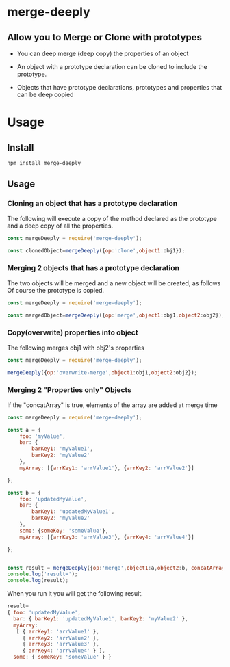 # merge-deeply 

## Allow you to Merge or Clone with prototypes

- You can deep merge (deep copy) the properties of an object

- An object with a prototype declaration can be cloned to include the prototype.

- Objects that have prototype declarations, prototypes and properties that can be deep copied

# Usage

## Install

```
npm install merge-deeply
```

## Usage

### Cloning an object that has a prototype declaration

The following will execute a copy of the method declared as the prototype and a deep copy of all the properties.

```js
const mergeDeeply = require('merge-deeply');

const clonedObject=mergeDeeply({op:'clone',object1:obj1});

```

### Merging 2 objects that has a prototype declaration

The two objects will be merged and a new object will be created, as follows
Of course the prototype is copied.

```js
const mergeDeeply = require('merge-deeply');

const mergedObject=mergeDeeply({op:'merge',object1:obj1,object2:obj2});

```

### Copy(overwrite) properties into object

The following merges obj1 with obj2's properties

```js
const mergeDeeply = require('merge-deeply');

mergeDeeply({op:'overwrite-merge',object1:obj1,object2:obj2});

```

### Merging 2 "Properties only" Objects

If the "concatArray" is true, 
elements of the array are added at merge time

```js
const mergeDeeply = require('merge-deeply');

const a = {
    foo: 'myValue',
    bar: {
        barKey1: 'myValue1',
        barKey2: 'myValue2'
    },
    myArray: [{arrKey1: 'arrValue1'}, {arrKey2: 'arrValue2'}]

};

const b = {
    foo: 'updatedMyValue',
    bar: {
        barKey1: 'updatedMyValue1',
        barKey2: 'myValue2'
    },
    some: {someKey: 'someValue'},
    myArray: [{arrKey3: 'arrValue3'}, {arrKey4: 'arrValue4'}]

};


const result = mergeDeeply({op:'merge',object1:a,object2:b, concatArray: true});
console.log('result=');
console.log(result);


```

When you run it you will get the following result.

```js
result=
{ foo: 'updatedMyValue',
  bar: { barKey1: 'updatedMyValue1', barKey2: 'myValue2' },
  myArray: 
   [ { arrKey1: 'arrValue1' },
     { arrKey2: 'arrValue2' },
     { arrKey3: 'arrValue3' },
     { arrKey4: 'arrValue4' } ],
  some: { someKey: 'someValue' } }

```

